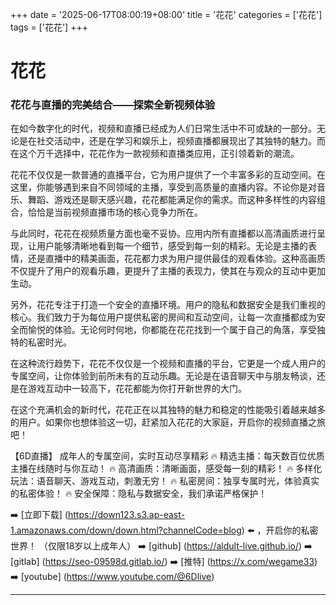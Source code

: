 +++
date = '2025-06-17T08:00:19+08:00'
title = '花花'
categories = ['花花']
tags = ['花花']
+++

# 花花

### 花花与直播的完美结合——探索全新视频体验

在如今数字化的时代，视频和直播已经成为人们日常生活中不可或缺的一部分。无论是在社交活动中，还是在学习和娱乐上，视频直播都展现出了其独特的魅力。而在这个万千选择中，花花作为一款视频和直播类应用，正引领着新的潮流。

花花不仅仅是一款普通的直播平台，它为用户提供了一个丰富多彩的互动空间。在这里，你能够遇到来自不同领域的主播，享受到高质量的直播内容。不论你是对音乐、舞蹈、游戏还是聊天感兴趣，花花都能满足你的需求。而这种多样性的内容组合，恰恰是当前视频直播市场的核心竞争力所在。

与此同时，花花在视频质量方面也毫不妥协。应用内所有直播都以高清画质进行呈现，让用户能够清晰地看到每一个细节，感受到每一刻的精彩。无论是主播的表情，还是直播中的精美画面，花花都力求为用户提供最佳的观看体验。这种高画质不仅提升了用户的观看乐趣，更提升了主播的表现力，使其在与观众的互动中更加生动。

另外，花花专注于打造一个安全的直播环境。用户的隐私和数据安全是我们重视的核心。我们致力于为每位用户提供私密的房间和互动空间，让每一次直播都成为安全而愉悦的体验。无论何时何地，你都能在花花找到一个属于自己的角落，享受独特的私密时光。

在这种流行趋势下，花花不仅仅是一个视频和直播的平台，它更是一个成人用户的专属空间，让你体验到前所未有的互动乐趣。无论是在语音聊天中与朋友畅谈，还是在游戏互动中一较高下，花花都能为你打开新世界的大门。

在这个充满机会的新时代，花花正在以其独特的魅力和稳定的性能吸引着越来越多的用户。如果你也想体验这一切，赶紧加入花花的大家庭，开启你的视频直播之旅吧！

【6D直播】
成年人的专属空间，实时互动尽享精彩
🔥 精选主播：每天数百位优质主播在线随时与你互动！
🔥 高清画质：清晰画面，感受每一刻的精彩！
🔥 多样化玩法：语音聊天、游戏互动，刺激无穷！
🔥 私密房间：独享专属时光，体验真实的私密体验！
🔥 安全保障：隐私与数据安全，我们承诺严格保护！

➡️ [立即下载] (https://down123.s3.ap-east-1.amazonaws.com/down/down.html?channelCode=blog) ⬅️ ，开启你的私密世界！
（仅限18岁以上成年人）
➡️ [github] (https://aldult-live.github.io/)
➡️ [gitlab] (https://seo-09598d.gitlab.io/)
➡️ [推特] (https://x.com/wegame33)
➡️ [youtube] (https://www.youtube.com/@6Dlive)

---
